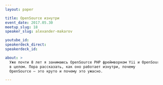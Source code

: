 ```yaml
---
layout: paper

title: OpenSource изнутри
event_date: 2017.05.30
meetup_slug: 18
speaker_slug: alexander-makarov

youtube_id: 
speakerdeck_direct: 
speakerdeck_id: 

about: >
  Уже почти 8 лет я занимаюсь OpenSource PHP фреймворком Yii и OpenSource
  в целом. Пора рассказать, как оно работает изнутри, почему
  OpenSource — это круто и почему это ужасно.

---
```

